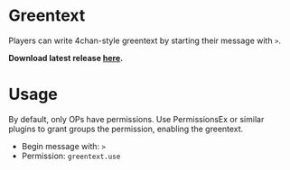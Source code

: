 # Greentext
Players can write 4chan-style greentext by starting their message with ```>```.

<b>Download latest release [here](https://github.com/AleksandarHaralanov/Greentext/releases/).</b>
# Usage
By default, only OPs have permissions. Use PermissionsEx or similar plugins to grant groups the permission, enabling the greentext.
- Begin message with: ```>```
- Permission: ```greentext.use```